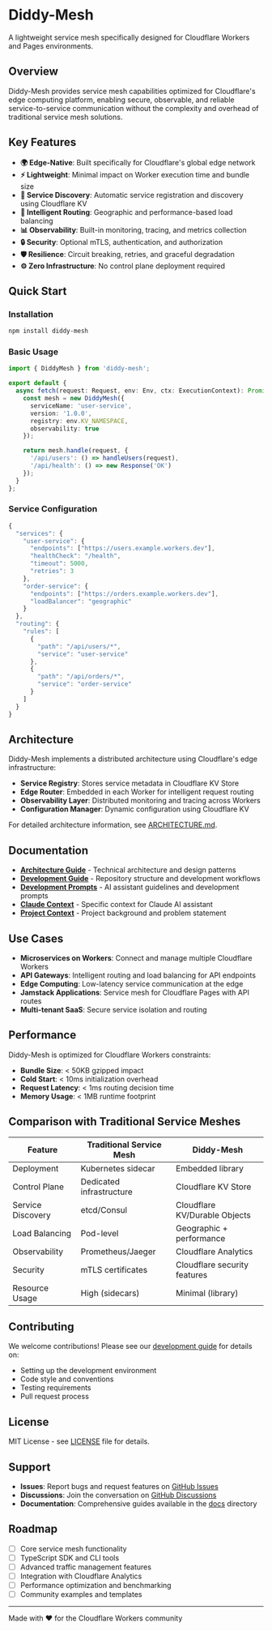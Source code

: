# Diddy-Mesh

A lightweight service mesh specifically designed for Cloudflare Workers and Pages environments.

## Overview

Diddy-Mesh provides service mesh capabilities optimized for Cloudflare's edge computing platform, enabling secure, observable, and reliable service-to-service communication without the complexity and overhead of traditional service mesh solutions.

## Key Features

- **🌍 Edge-Native**: Built specifically for Cloudflare's global edge network
- **⚡ Lightweight**: Minimal impact on Worker execution time and bundle size
- **🔄 Service Discovery**: Automatic service registration and discovery using Cloudflare KV
- **🎯 Intelligent Routing**: Geographic and performance-based load balancing
- **📊 Observability**: Built-in monitoring, tracing, and metrics collection
- **🔒 Security**: Optional mTLS, authentication, and authorization
- **🛡️ Resilience**: Circuit breaking, retries, and graceful degradation
- **⚙️ Zero Infrastructure**: No control plane deployment required

## Quick Start

### Installation

```bash
npm install diddy-mesh
```

### Basic Usage

```typescript
import { DiddyMesh } from 'diddy-mesh';

export default {
  async fetch(request: Request, env: Env, ctx: ExecutionContext): Promise<Response> {
    const mesh = new DiddyMesh({
      serviceName: 'user-service',
      version: '1.0.0',
      registry: env.KV_NAMESPACE,
      observability: true
    });

    return mesh.handle(request, {
      '/api/users': () => handleUsers(request),
      '/api/health': () => new Response('OK')
    });
  }
};
```

### Service Configuration

```javascript
{
  "services": {
    "user-service": {
      "endpoints": ["https://users.example.workers.dev"],
      "healthCheck": "/health",
      "timeout": 5000,
      "retries": 3
    },
    "order-service": {
      "endpoints": ["https://orders.example.workers.dev"],
      "loadBalancer": "geographic"
    }
  },
  "routing": {
    "rules": [
      {
        "path": "/api/users/*",
        "service": "user-service"
      },
      {
        "path": "/api/orders/*",
        "service": "order-service"
      }
    ]
  }
}
```

## Architecture

Diddy-Mesh implements a distributed architecture using Cloudflare's edge infrastructure:

- **Service Registry**: Stores service metadata in Cloudflare KV Store
- **Edge Router**: Embedded in each Worker for intelligent request routing
- **Observability Layer**: Distributed monitoring and tracing across Workers
- **Configuration Manager**: Dynamic configuration using Cloudflare KV

For detailed architecture information, see [ARCHITECTURE.md](./ARCHITECTURE.md).

## Documentation

- **[Architecture Guide](./ARCHITECTURE.md)** - Technical architecture and design patterns
- **[Development Guide](./GITHUB.md)** - Repository structure and development workflows
- **[Development Prompts](./PROMPT.md)** - AI assistant guidelines and development prompts
- **[Claude Context](./CLAUDE.md)** - Specific context for Claude AI assistant
- **[Project Context](./CONTEXT.md)** - Project background and problem statement

## Use Cases

- **Microservices on Workers**: Connect and manage multiple Cloudflare Workers
- **API Gateways**: Intelligent routing and load balancing for API endpoints
- **Edge Computing**: Low-latency service communication at the edge
- **Jamstack Applications**: Service mesh for Cloudflare Pages with API routes
- **Multi-tenant SaaS**: Secure service isolation and routing

## Performance

Diddy-Mesh is optimized for Cloudflare Workers constraints:

- **Bundle Size**: < 50KB gzipped impact
- **Cold Start**: < 10ms initialization overhead
- **Request Latency**: < 1ms routing decision time
- **Memory Usage**: < 1MB runtime footprint

## Comparison with Traditional Service Meshes

| Feature | Traditional Service Mesh | Diddy-Mesh |
|---------|-------------------------|------------|
| Deployment | Kubernetes sidecar | Embedded library |
| Control Plane | Dedicated infrastructure | Cloudflare KV Store |
| Service Discovery | etcd/Consul | Cloudflare KV/Durable Objects |
| Load Balancing | Pod-level | Geographic + performance |
| Observability | Prometheus/Jaeger | Cloudflare Analytics |
| Security | mTLS certificates | Cloudflare security features |
| Resource Usage | High (sidecars) | Minimal (library) |

## Contributing

We welcome contributions! Please see our [development guide](./GITHUB.md) for details on:

- Setting up the development environment
- Code style and conventions
- Testing requirements
- Pull request process

## License

MIT License - see [LICENSE](./LICENSE) file for details.

## Support

- **Issues**: Report bugs and request features on [GitHub Issues](https://github.com/9atatimer/diddy-mesh/issues)
- **Discussions**: Join the conversation on [GitHub Discussions](https://github.com/9atatimer/diddy-mesh/discussions)
- **Documentation**: Comprehensive guides available in the [docs](./docs) directory

## Roadmap

- [ ] Core service mesh functionality
- [ ] TypeScript SDK and CLI tools
- [ ] Advanced traffic management features
- [ ] Integration with Cloudflare Analytics
- [ ] Performance optimization and benchmarking
- [ ] Community examples and templates

---

Made with ❤️ for the Cloudflare Workers community
